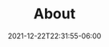 ---
title: "About"
date: 2021-12-22T22:31:55-06:00
draft: false
url: /about/
type: pages
layout: page
fa_icon: "fas fa-user"
menu: nav
weight: 20

---